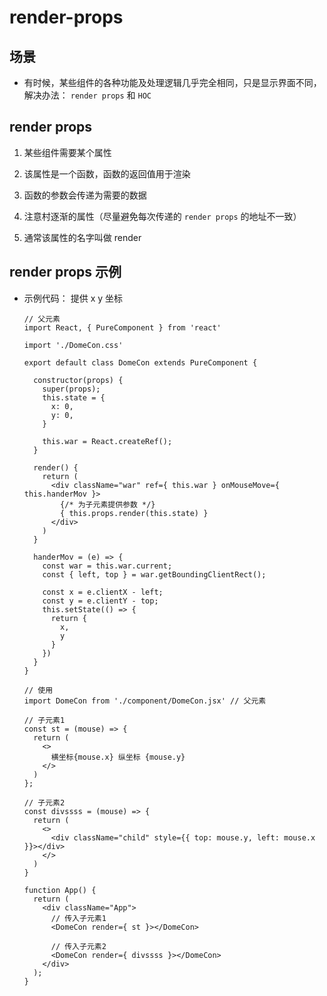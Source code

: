 # render-props

## 场景

*   有时候，某些组件的各种功能及处理逻辑几乎完全相同，只是显示界面不同，解决办法： `render props` 和 `HOC`

## render props

1.  某些组件需要某个属性

2.  该属性是一个函数，函数的返回值用于渲染

3.  函数的参数会传递为需要的数据

4.  注意村逐渐的属性（尽量避免每次传递的 `render props` 的地址不一致）

5.  通常该属性的名字叫做 render

## render props 示例

*   示例代码： 提供 x y 坐标

    ```react&#x20;jsx
    // 父元素
    import React, { PureComponent } from 'react'

    import './DomeCon.css'

    export default class DomeCon extends PureComponent {

      constructor(props) {
        super(props);
        this.state = {
          x: 0,
          y: 0,
        }

        this.war = React.createRef();
      }

      render() {
        return (
          <div className="war" ref={ this.war } onMouseMove={ this.handerMov }>
            {/* 为子元素提供参数 */}
            { this.props.render(this.state) }
          </div>
        )
      }

      handerMov = (e) => {
        const war = this.war.current;
        const { left, top } = war.getBoundingClientRect();

        const x = e.clientX - left;
        const y = e.clientY - top;
        this.setState(() => {
          return {
            x,
            y
          }
        })
      }
    }
    ```

    ```react&#x20;jsx
    // 使用
    import DomeCon from './component/DomeCon.jsx' // 父元素

    // 子元素1
    const st = (mouse) => {
      return (
        <>
          横坐标{mouse.x} 纵坐标 {mouse.y}
        </>
      )
    };

    // 子元素2
    const divssss = (mouse) => {
      return (
        <>
          <div className="child" style={{ top: mouse.y, left: mouse.x }}></div>
        </>
      )
    }

    function App() {
      return (
        <div className="App">
          // 传入子元素1
          <DomeCon render={ st }></DomeCon>

          // 传入子元素2
          <DomeCon render={ divssss }></DomeCon>
        </div>
      );
    }
    ```
